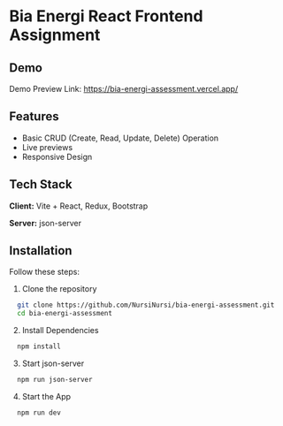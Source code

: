 
# Bia Energi React Frontend Assignment


## Demo

Demo Preview Link: https://bia-energi-assessment.vercel.app/


## Features

- Basic CRUD (Create, Read, Update, Delete) Operation
- Live previews
- Responsive Design


## Tech Stack

**Client:** Vite + React, Redux, Bootstrap

**Server:** json-server


## Installation

Follow these steps:

1. Clone the repository
```bash
  git clone https://github.com/NursiNursi/bia-energi-assessment.git
  cd bia-energi-assessment
```
    
2. Install Dependencies
```bash
  npm install
```

3. Start json-server
```bash
  npm run json-server
```

4. Start the App
```bash
  npm run dev
```
